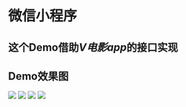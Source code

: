 # 微信小程序
## 这个Demo借助*V电影app*的接口实现
## Demo效果图

![](http://7xp7q7.com1.z0.glb.clouddn.com/image/wx/vvideo/vvideo_screen01.png)
![](http://7xp7q7.com1.z0.glb.clouddn.com/image/wx/vvideo/vvideo_screen02.png)
![](http://7xp7q7.com1.z0.glb.clouddn.com/image/wx/vvideo/vvideo_screen03.png)
![](http://7xp7q7.com1.z0.glb.clouddn.com/image/wx/vvideo/vvideo_screen04.png)